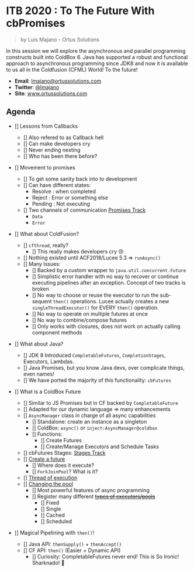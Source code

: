 # ITB 2020 : To The Future With cbPromises

> by Luis Majano - Ortus Solutions

In this session we will explore the asynchronous and parallel programming constructs built into ColdBox 6. Java has supported a robust and functional approach to asynchronous programming since JDK8 and now it is available to us all in the Coldfusion (CFML) World! To the future!

* **Email**: lmajano@ortussolutions.com
* **Twitter**: [@lmajano](https://twitter.com/lmajano)
* **Site**: www.ortussolutions.com

## Agenda

* [] Lessons from Callbacks
  * [] Also refered to as Callback hell
  * [] Can make developers cry
  * [] Never ending nesting
  * [] Who has been there before?

* [] Movement to promises
  * [] To get some sanity back into to development
  * [] Can have different states:
    * Resolve : when completed
    * Reject : Error or something else
    * Pending : Not executing
  * [] Two channels of communication [Promises Track](samples\01-promises-track.md)
    * `Data`
    * `Error`

* [] What about ColdFusion?
  * [] `cfthread`, really?
    * [] This really makes developers cry :cry:
  * [] Nothing existed until ACF2018/Lucee 5.3 => `runAsync()`
  * [] Many Issues:
    * [] Backed by a custom wrapper to `java.util.concurrent.Future`
    * [] Simplistic error handler with no way to recover or continue executing pipelines after an exception. Concept of two tracks is broken
    * [] No way to choose or reuse the executor to run the sub-sequent `then()` operations.  Lucee actually creates a new `singleThreadExecutor()` for EVERY `then()` operation.
    * [] No way to operate on multiple futures at once
    * [] No way to combine/compose futures
    * [] Only works with closures, does not work on actually calling component methods

* [] What about Java?
  * [] JDK 8 Introduced `CompletableFutures`, `CompletionStages`, Executors, Lambdas.
  * [] Java Promises, but you know Java devs, over complicate things, even names! 
  * [] We have ported the majority of this functionality: `cbFutures`

* [] What is a ColdBox Future
  * [] Similar to JS Promises but in CF backed by `CompletableFuture`
  * [] Adapted for our dynamic language => many enhancements
  * [] `AsyncManager` class in charge of all async capabilities
    * [] Standalone: create an instance as a singleton
    * [] ColdBox: `async()` or `inject:AsyncManager@coldbox`
    * [] Functions:
      * [] Create Futures
      * [] Create/Manage Executors and Schedule Tasks
  * [] cbFutures Stages: [Stages Track](samples/02-java-stages.md)
  * [] [Create a future](samples/03-creating-future.cfc)
    * [] Where does it execute?
    * [] `ForkJoinPool`? What is it?
  * [] [Thread of execution](samples/04-nb-future.cfc)
  * [] [Changing the pool](samples/05-custom-pool.cfc)
    * [] Most powerful features of async programming
    * [] Register many different [~~types of executors/pools~~](samples/06-cached-pool.cfc)
      * [] Fixed
      * [] Single
      * [] Cached
      * [] Scheduled

* [] Magical Pipelining with `then()`!
  * [] Java API: `thenSupply()` + `thenAccept()`
  * [] CF API: `then()` (Easier + Dynamic API)
    * [] Curiosity: CompletableFutures never end!  This is So Ironic! Sharknado! :shark: